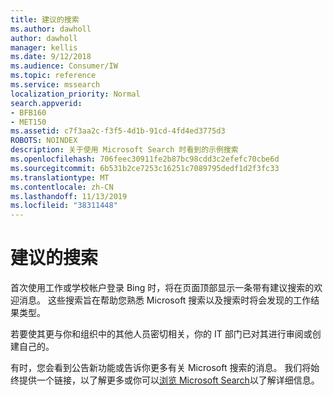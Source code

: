 ```yaml
---
title: 建议的搜索
ms.author: dawholl
author: dawholl
manager: kellis
ms.date: 9/12/2018
ms.audience: Consumer/IW
ms.topic: reference
ms.service: mssearch
localization_priority: Normal
search.appverid:
- BFB160
- MET150
ms.assetid: c7f3aa2c-f3f5-4d1b-91cd-4fd4ed3775d3
ROBOTS: NOINDEX
description: 关于使用 Microsoft Search 时看到的示例搜索
ms.openlocfilehash: 706feec30911fe2b87bc98cdd3c2efefc70cbe6d
ms.sourcegitcommit: 6b531b2ce7253c16251c7089795dedf1d2f3fc33
ms.translationtype: MT
ms.contentlocale: zh-CN
ms.lasthandoff: 11/13/2019
ms.locfileid: "38311448"
---
```

# <a name="suggested-searches"></a>建议的搜索

首次使用工作或学校帐户登录 Bing 时，将在页面顶部显示一条带有建议搜索的欢迎消息。 这些搜索旨在帮助您熟悉 Microsoft 搜索以及搜索时将会发现的工作结果类型。
  
若要使其更与你和组织中的其他人员密切相关，你的 IT 部门已对其进行审阅或创建自己的。
  
有时，您会看到公告新功能或告诉你更多有关 Microsoft 搜索的消息。 我们将始终提供一个链接，以了解更多或你可以[浏览 Microsoft Search](https://www.bing.com/business/explore)以了解详细信息。 

  

